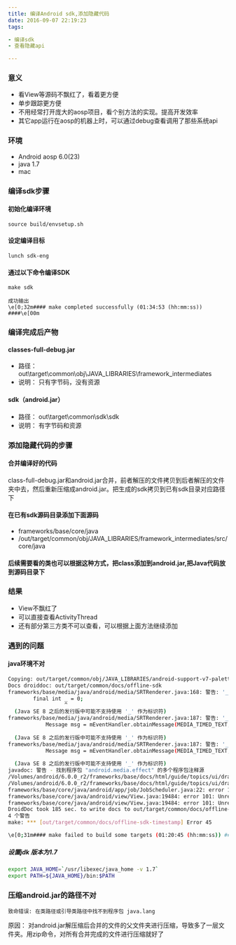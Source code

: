 ```yaml
---
title: 编译Android sdk,添加隐藏代码
date: 2016-09-07 22:19:23
tags:

- 编译sdk
- 查看隐藏api

---
```


### 意义
- 看View等源码不飘红了，看着更方便
- 单步跟踪更方便
- 不用经常打开庞大的aosp项目，看个别方法的实现。提高开发效率
- 其它app运行在aosp的机器上时，可以通过debug查看调用了那些系统api

### 环境
- Android aosp 6.0(23)
- java 1.7
- mac

### 编译sdk步骤
#### 初始化编译环境

```
source build/envsetup.sh
```

#### 设定编译目标

```
lunch sdk-eng
```

#### 通过以下命令编译SDK

```
make sdk

成功输出
\e[0;32m#### make completed successfully (01:34:53 (hh:mm:ss)) ####\e[00m
```

<!--more-->


### 编译完成后产物
#### classes-full-debug.jar 
- 路径： out\target\common\obj\JAVA_LIBRARIES\framework_intermediates
- 说明： 只有字节码，没有资源

#### sdk（android.jar）
- 路径： out\target\common\sdk\sdk
- 说明： 有字节码和资源


### 添加隐藏代码的步骤
#### 合并编译好的代码
class-full-debug.jar和android.jar合并，前者解压的文件拷贝到后者解压的文件夹中去，然后重新压缩成android.jar。把生成的sdk拷贝到已有sdk目录对应路径下
#### 在已有sdk源码目录添加下面源码
- frameworks/base/core/java
- /out/target/common/obj/JAVA_LIBRARIES/framework_intermediates/src/core/java

#### 后续需要看的类也可以根据这种方式，把class添加到android.jar,把Java代码放到源码目录下


### 结果
- View不飘红了
- 可以直接查看ActivityThread
- 还有部分第三方类不可以查看，可以根据上面方法继续添加


### 遇到的问题

#### java环境不对

```bash
Copying: out/target/common/obj/JAVA_LIBRARIES/android-support-v7-palette_intermediates/classes.jar
Docs droiddoc: out/target/common/docs/offline-sdk
frameworks/base/media/java/android/media/SRTRenderer.java:168: 警告: '_' 用作标识符
        final int _ = 0;
                  ^
  (Java SE 8 之后的发行版中可能不支持使用 '_' 作为标识符)
frameworks/base/media/java/android/media/SRTRenderer.java:187: 警告: '_' 用作标识符
            Message msg = mEventHandler.obtainMessage(MEDIA_TIMED_TEXT, _, _, parcel);
                                                                        ^
  (Java SE 8 之后的发行版中可能不支持使用 '_' 作为标识符)
frameworks/base/media/java/android/media/SRTRenderer.java:187: 警告: '_' 用作标识符
            Message msg = mEventHandler.obtainMessage(MEDIA_TIMED_TEXT, _, _, parcel);
                                                                           ^
  (Java SE 8 之后的发行版中可能不支持使用 '_' 作为标识符)
javadoc: 警告 - 找到程序包 "android.media.effect" 的多个程序包注释源
/Volumes/android/6.0.0_r2/frameworks/base/docs/html/guide/topics/ui/drag-drop.jd:-980: error 101: Unresolved link/see tag "android.view.View.DragShadowBuilder#View.DragShadowBuilder()" in [null]
/Volumes/android/6.0.0_r2/frameworks/base/docs/html/guide/topics/ui/drag-drop.jd:-980: error 101: Unresolved link/see tag "android.view.View.DragShadowBuilder#View.DragShadowBuilder(View)" in [null]
frameworks/base/core/java/android/app/job/JobScheduler.java:22: error 101: Unresolved link/see tag "android.app.job.JobInfo.Builder#JobInfo.Builder(int,android.content.ComponentName)" in android.app.job.JobScheduler
frameworks/base/core/java/android/view/View.java:19484: error 101: Unresolved link/see tag "#View.DragShadowBuilder()" in android.view.View.DragShadowBuilder
frameworks/base/core/java/android/view/View.java:19484: error 101: Unresolved link/see tag "#View.DragShadowBuilder(View)" in android.view.View.DragShadowBuilder
DroidDoc took 185 sec. to write docs to out/target/common/docs/offline-sdk
4 个警告
make: *** [out/target/common/docs/offline-sdk-timestamp] Error 45

\e[0;31m#### make failed to build some targets (01:20:45 (hh:mm:ss)) ####\e[00m
```
##### 设置jdk 版本为1.7
~~~bash
export JAVA_HOME=`/usr/libexec/java_home -v 1.7`
export PATH=${JAVA_HOME}/bin:$PATH
~~~

### 压缩android.jar的路径不对

```
致命错误: 在类路径或引导类路径中找不到程序包 java.lang
```

原因：
对android.jar解压缩后合并的文件的父文件夹进行压缩，导致多了一层文件夹。用zip命令，对所有合并完成的文件进行压缩就好了

